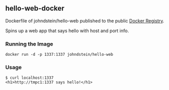 ## hello-web-docker

Dockerfile of johndstein/hello-web published to the public
[Docker Registry](https://registry.hub.docker.com/u/johndstein/hello-web/).

Spins up a web app that says hello with host and port info.

### Running the Image

    docker run -d -p 1337:1337 johndstein/hello-web

### Usage

    $ curl localhost:1337
    <h1>http://tmpc1:1337 says hello!</h1>

